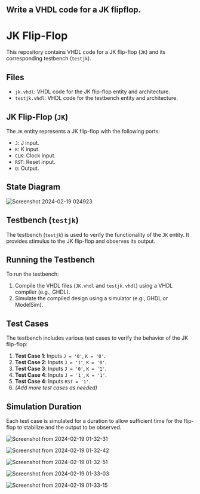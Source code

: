 ## Write a VHDL code for a JK  flipflop.
# JK Flip-Flop

This repository contains VHDL code for a JK flip-flop (`JK`) and its corresponding testbench (`testjk`).

## Files

- `jk.vhdl`: VHDL code for the JK flip-flop entity and architecture.
- `testjk.vhdl`: VHDL code for the testbench entity and architecture.

## JK Flip-Flop (`JK`)

The `JK` entity represents a JK flip-flop with the following ports:

- `J`: J input.
- `K`: K input.
- `CLK`: Clock input.
- `RST`: Reset input.
- `Q`: Output.
## State Diagram
![Screenshot 2024-02-19 024923](https://github.com/airbender117/VHDLxEmbeddedSystem/assets/94094854/35e7d5c1-a7eb-4a10-b745-dc97df854db4)
## Testbench (`testjk`)

The testbench (`testjk`) is used to verify the functionality of the `JK` entity. It provides stimulus to the JK flip-flop and observes its output.

## Running the Testbench

To run the testbench:

1. Compile the VHDL files (`JK.vhdl` and `testjk.vhdl`) using a VHDL compiler (e.g., GHDL).
2. Simulate the compiled design using a simulator (e.g., GHDL or ModelSim).

## Test Cases

The testbench includes various test cases to verify the behavior of the JK flip-flop:

1. **Test Case 1**: Inputs `J = '0'`, `K = '0'`.
2. **Test Case 2**: Inputs `J = '1'`, `K = '0'`.
3. **Test Case 3**: Inputs `J = '0'`, `K = '1'`.
4. **Test Case 4**: Inputs `J = '1'`, `K = '1'`.
5. **Test Case 4**: Inputs `RST = '1'`.
6. *(Add more test cases as needed)*

## Simulation Duration

Each test case is simulated for a duration to allow sufficient time for the flip-flop to stabilize and the output to be observed.



![Screenshot from 2024-02-19 01-32-31](https://github.com/airbender117/VHDLxEmbeddedSystem/assets/94094854/4085c32d-55aa-42aa-9b76-bc9cc6a8eda8)

![Screenshot from 2024-02-19 01-32-42](https://github.com/airbender117/VHDLxEmbeddedSystem/assets/94094854/0fb724d4-a9e2-467d-97a0-746ea33986ad)

![Screenshot from 2024-02-19 01-32-51](https://github.com/airbender117/VHDLxEmbeddedSystem/assets/94094854/7e42fb9a-810b-4a4b-8a86-2d73a9ee8833)

![Screenshot from 2024-02-19 01-33-03](https://github.com/airbender117/VHDLxEmbeddedSystem/assets/94094854/f9d901f1-baa0-412c-9da5-2d59441d5038)

![Screenshot from 2024-02-19 01-33-15](https://github.com/airbender117/VHDLxEmbeddedSystem/assets/94094854/9a5e17a0-b314-4a91-b545-802f35578e0c)

